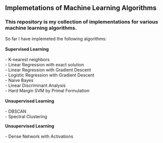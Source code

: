 ## Implemetations of Machine Learning Algorithms
### This repository is my collection of implementations for various machine learning algorithms.
So far I have implemeted the following algorithms:
<br>
<br>
__Supervised Learning__
<br>
<br>
    - K-nearest neighbors
<br>
    - Linear Regression with exact solution
<br>
    - Linear Regression with Gradient Descent
<br>
    - Logistic Regression with Gradient Descent
<br>
    - Naive Bayes
<br>
    - Linear Discriminant Analysis
<br>
    - Hard Margin SVM by Primal Formulation
<br>
<br>
__Unsupervised Learning__
<br>
<br>
    - DBSCAN
 <br>
    - Spectral Clustering
    
__Unsupervised Learning__
<br>
<br>
    - Dense Network with Activations
 <br>
    
   
